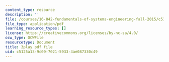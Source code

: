 ```yaml
---
content_type: resource
description: ''
file: /courses/16-842-fundamentals-of-systems-engineering-fall-2015/c5125a139c09702159334ae087330c49_7IqUQUic5cI.pdf
file_type: application/pdf
learning_resource_types: []
license: https://creativecommons.org/licenses/by-nc-sa/4.0/
ocw_type: OCWFile
resourcetype: Document
title: 3play pdf file
uid: c5125a13-9c09-7021-5933-4ae087330c49
---
```

